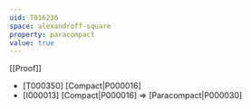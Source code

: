 ```yaml
---
uid: T016236
space: alexandroff-square
property: paracompact
value: true
---
```

[[Proof]]

* [T000350] [Compact|P000016]
* [I000013] [Compact|P000016] => [Paracompact|P000030]

